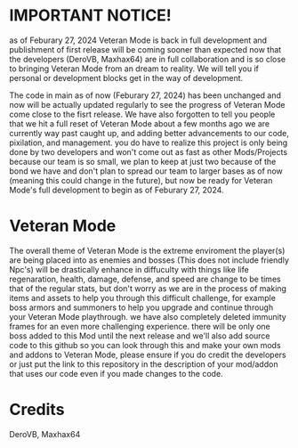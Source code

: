 # IMPORTANT NOTICE!
as of Feburary 27, 2024 Veteran Mode is back in full development and publishment of first release will be coming sooner than expected now that the developers (DeroVB, Maxhax64) are in full collaboration and is so close to bringing Veteran Mode from an dream to reality. We will tell you if personal or development blocks get in the way of development.

The code in main as of now (Feburary 27, 2024) has been unchanged and now will be actually updated regularly to see the progress of Veteran Mode come close to the fisrt release. We have also forgotten to tell you people that we hit a full reset of Veteran Mode about a few months ago we are currently way past caught up, and adding better advancements to our code, pixilation, and management. you do have to realize this project is only being done by two developers and won't come out as fast as other Mods/Projects because our team is so small, we plan to keep at just two because of the bond we have and don't plan to spread our team to larger bases as of now (meaning this could change in the future), but now be ready for Veteran Mode's full development to begin as of Feburary 27, 2024.

# Veteran Mode
The overall theme of Veteran Mode is the extreme enviroment the player(s) are being placed into as enemies and bosses (This does not include friendly Npc's) will be drastically enhance in diffuculty with things like life regenaration, health, damage, defense, and speed are change to be times that of the regular stats, but don't worry as we are in the process of making items and assets to help you through this difficult challenge, for example boss armors and summoners to help you upgrade and continue through your Veteran Mode playthrough. we have also completely deleted immunity frames for an even more challenging experience. there will be only one boss added to this Mod until the next release and we'll also add source code to this github so you can look through this and make your own mods and addons to Veteran Mode, please ensure if you do credit the developers or just put the link to this repository in the description of your mod/addon that uses our code even if you made changes to the code.

# Credits
DeroVB,
Maxhax64

